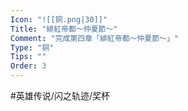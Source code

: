```yaml
---
Icon: "![[铜.png|30]]"
Title: "緋紅帝都～仲夏節～"
Comment: "完成第四章「緋紅帝都～仲夏節～」"
Type: "铜"
Tips: ""
Order: 3
---
```


#英雄传说/闪之轨迹/奖杯 